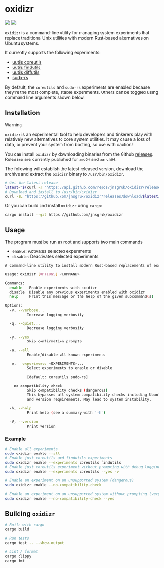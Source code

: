 # oxidizr

<a href="https://github.com/jnsgruk/oxidizr/actions/workflows/push.yml"><img src="https://github.com/jnsgruk/oxidizr/actions/workflows/push.yml/badge.svg"></a>
<a href="https://github.com/jnsgruk/oxidizr/actions/workflows/release.yml"><img src="https://github.com/jnsgruk/oxidizr/actions/workflows/release.yml/badge.svg"></a>

`oxidizr` is a command-line utility for managing system experiments that replace traditional Unix utilities with modern Rust-based alternatives on Ubuntu systems.

It currently supports the following experiments:

- [uutils coreutils](https://github.com/uutils/coreutils)
- [uutils findutils](https://github.com/uutils/findutils)
- [uutils diffutils](https://github.com/uutils/diffutils)
- [sudo-rs](https://github.com/trifectatechfoundation/sudo-rs)

By default, the `coreutils` and `sudo-rs` experiments are enabled because they're the most complete, stable experiments. Others can be toggled using command line arguments shown below.

## Installation

<!-- prettier-ignore-start -->
> [!WARNING]
> `oxidizr` is an experimental tool to help developers and tinkerers play with relatively new alternatives to core system utilities. It may cause a loss of data, or prevent your system from booting, so use with caution!
<!-- prettier-ignore-end -->

You can install `oxidizr` by downloading binaries from the Github [releases](https://github.com/jnsgruk/oxidizr/releases/latest). Releases are currently published for `amd64` and `aarch64`.

The following will establish the latest released version, download the archive and extract the `oxidizr` binary to `/usr/bin/oxidizr`.

```bash
# Get the latest release
latest="$(curl -s "https://api.github.com/repos/jnsgruk/oxidizr/releases/latest" | jq -r '.name')"
# Download and install to /usr/bin/oxidizr
curl -sL "https://github.com/jnsgruk/oxidizr/releases/download/$latest/oxidizr_Linux_$(uname -m).tar.gz" | sudo tar -xvzf - -C /usr/bin oxidizr
```

Or you can build and install `oxidizr` using `cargo`:

```bash
cargo install --git https://github.com/jnsgruk/oxidizr
```

## Usage

The program must be run as root and supports two main commands:

- `enable`: Activates selected experiments
- `disable`: Deactivates selected experiments

```bash
A command-line utility to install modern Rust-based replacements of essential packages such as coreutils, findutils, diffutils and sudo and make them the default on an Ubuntu system.

Usage: oxidizr [OPTIONS] <COMMAND>

Commands:
  enable   Enable experiments with oxidizr
  disable  Disable any previous experiments enabled with oxidizr
  help     Print this message or the help of the given subcommand(s)

Options:
  -v, --verbose...
          Increase logging verbosity

  -q, --quiet...
          Decrease logging verbosity

  -y, --yes
          Skip confirmation prompts

  -a, --all
          Enable/disable all known experiments

  -e, --experiments <EXPERIMENTS>...
          Select experiments to enable or disable

          [default: coreutils sudo-rs]

  --no-compatibility-check
          Skip compatibility checks (dangerous)
          This bypasses all system compatibility checks including Ubuntu distribution
          and version requirements. May lead to system instability.

  -h, --help
          Print help (see a summary with '-h')

  -V, --version
          Print version
```

### Example

```bash
# Enable all experiments
sudo oxidizr enable --all
# Enable just coreutils and findutils experiments
sudo oxidizr enable --experiments coreutils findutils
# Enable just coreutils experiment without prompting with debug logging enabled
sudo oxidizr enable --experiments coreutils --yes -v

# Enable an experiment on an unsupported system (dangerous)
sudo oxidizr enable --no-compatibility-check

# Enable an experiment on an unsupported system without prompting (very dangerous)
sudo oxidizr enable --no-compatibility-check --yes
```

## Building `oxidizr`

```bash
# Build with cargo
cargo build

# Run tests
cargo test -- --show-output

# Lint / format
cargo clippy
cargo fmt
```
